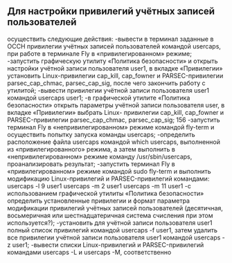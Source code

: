 ## Для настройки привилегий учётных записей пользователей
осуществить следующие действия:
-вывести в терминал заданные в ОССН привилегии учётных записей
пользователей командой usercaps, при работе в терминале Fly в
«привилегированном» режиме;
-запустить графическую утилиту «Политика безопасности» и открыть
настройки учётной записи пользователя user1, в вкладке «Привилегии»
установить Linux-привилегии cap_kill, cap_fowner и PARSEC-привилегии
parsec_cap_chmac, parsec_cap_sig, после чего закончить работу с утилитой;
-вывести привилегии учётной записи пользователя user1 командой
usercaps user1;
-в графической утилите «Политика безопасности» открыть параметры
учётной записи пользователя user, в вкладке «Привилегии» выбрать Linux-
привилегии cap_kill,
cap_fowner и PARSEC-привилегии parsec_cap_chmac, parsec_cap_sig;
156
-запустить терминал Fly в «непривилегированном» режиме командой
fly-term и осуществить попытку запуска команды usercaps;
-определить расположение файла usercaps командой which usercaps,
выполненной из «привилегированного» режима, а затем выполнить в
«непривилегированном» режиме команду /usr/sbin/usercaps, проанализировать
результат;
-запустить терминал Fly в «привилегированном» режиме командой sudo
fly-term и выполнить модификацию Linux-привилегий и PARSEC-привилегий
командами:
usercaps -l 9 user1
usercaps -m 2 user1
usercaps -m 11 user1
-с использованием графической утилиты «Политика безопасности»
определить установленные привилегии и формат параметра модификации
привилегий учётных записей пользователей (десятичная, восьмеричная или
шестнадцатеричная система счисления при этом используется?);
-установить для учётной записи пользователя user1 полный список
привилегий командой usercaps -f user1, затем удалить все привилегии учётной
записи пользователя user1 командой usercaps -z user1;
-вывести списки Linux-привилегий и PARSEC-привилегий командами
usercaps -L и usercaps -M, соответственно